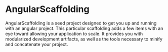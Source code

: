 # AngularScaffolding
AngularScaffolding is a seed project designed to get you up and running with an angular project. This particular scaffolding 
adds a few items with an eye toward allowing your application to scale. It provides you with modularized development artifacts,
as well as the tools necessary to minify and concatenate your project. 
